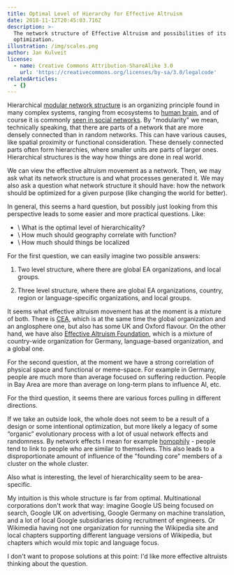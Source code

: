 ```yaml
---
title: Optimal Level of Hierarchy for Effective Altruism
date: 2018-11-12T20:45:03.716Z
description: >-
  The network structure of Effective Altruism and possibilities of its
  optimization.
illustration: /img/scales.png
author: Jan Kulveit
license:
  - name: Creative Commons Attribution-ShareAlike 3.0
    url: 'https://creativecommons.org/licenses/by-sa/3.0/legalcode'
relatedArticles:
  - {}
---
```

Hierarchical [modular network structure](https://en.wikipedia.org/wiki/Modularity_(networks)) is an organizing principle found in many complex systems, ranging from ecosystems to [human brain](https://www.frontiersin.org/articles/10.3389/neuro.11.037.2009/full), and of course it is commonly [seen in social networks](https://www.nature.com/articles/nature03607). By "modularity" we mean, technically speaking, that there are parts of a network that are more densely connected than in random networks. This can have various causes, like spatial proximity or functional consideration. These densely connected parts often form hierarchies, where smaller units are parts of larger ones. Hierarchical structures is the way how things are done in real world.

We can view the effective altruism movement as a network. Then, we may ask what its network structure is and what processes generated it. We may also ask a question what network structure it should have: how the network should be optimized for a given purpose (like changing the world for better).

In general, this seems a hard question, but possibly just looking from this perspective leads to some easier and more practical questions. Like:

* \    What is the optimal level of hierarchicality?
* \    How much should geography correlate with function?
* \    How much should things be localized

For the first question, we can easily imagine two possible answers:

1) Two level structure, where there are global EA organizations, and local groups.

2) Three level structure, where there are global EA organizations, country, region or language-specific organizations, and local groups.

It seems what effective altruism movement has at the moment is a mixture of both. There is [CEA](https://www.centreforeffectivealtruism.org/), which is at the same time the global organization and an anglosphere one, but also has some UK and Oxford flavour. On the other hand, we have also [Effective Altruism Foundation](https://ea-foundation.org/), which is a mixture of country-wide organization for Germany, language-based organization, and a global one.

For the second question, at the moment we have a strong correlation of physical space and functional or meme-space. For example in Germany, people are much more than average focused on suffering reduction. People in Bay Area are more than average on long-term plans to influence AI, etc.

For the third question, it seems there are various forces pulling in different directions.

If we take an outside look, the whole does not seem to be a result of a design or some intentional optimization, but more likely a legacy of some “organic” evolutionary process with a lot of usual network effects and randomness. By network effects I mean for example [homophily](https://en.wikipedia.org/wiki/Network_homophily) - people tend to link to people who are similar to themselves. This also leads to a disproportionate amount of influence of the "founding core" members of a cluster on the whole cluster.

Also what is interesting, the level of hierarchicality seem to be area-specific.

My intuition is this whole structure is far from optimal. Multinational corporations don't work that way: imagine Google US being focused on search, Google UK on advertising, Google Germany on machine translation, and a lot of local Google subsidiaries doing recruitment of engineers. Or Wikimedia having not one organization for running the Wikipedia site and local chapters supporting different language versions of Wikipedia, but chapters which would mix topic and language focus.

I don't want to propose solutions at this point: I'd like more effective altruists thinking about the question.
